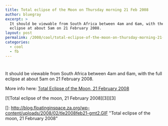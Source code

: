 ```yaml
---
title: Total eclipse of the Moon on Thursday morning 21 Feb 2008
author: bluegray
excerpt: >
  It should be viewable from South Africa between 4am and 6am, with the full
  eclipse at about 5am on 21 February 2008.
layout: post
permalink: /2008/cool/total-eclipse-of-the-moon-on-thursday-morning-21-feb-2008/90/
categories:
  - cool
  - fb
---
```

# 

It should be viewable from South Africa between 4am and 6am, with the full eclipse at about 5am on 21 February 2008. 

More info here: [Total Eclipse of the Moon, 21 February 2008][1] 

 [1]: http://sunearth.gsfc.nasa.gov/eclipse/LEmono/TLE2008Feb21/TLE2008Feb21.html

[![Total eclipse of the moon, 21 February 2008][3]][3]

 []: http://blog.floatinginspace.za.org/wp-content/uploads/2008/02/tle2008feb21-gmt2.GIF "Total eclipse of the moon, 21 February 2008"